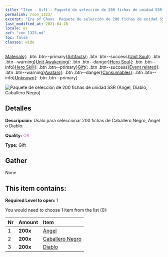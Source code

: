 ```yaml
---
title: "Item - Gift - Paquete de selección de 200 fichas de unidad SSR (Ángel, Diablo, Caballero Negro)"
permalink: /con_1323/
excerpt: "Era of Chaos  Paquete de selección de 200 fichas de unidad SSR (Ángel, Diablo, Caballero Negro)"
last_modified_at: 2021-04-28
locale: es
ref: "con_1323.md"
toc: false
classes: wide
---
```

 [Materials](/ItemsES/){: .btn .btn--primary}[Artifacts](/ItemsES/Artifacts/){: .btn .btn--success}[Unit Soul](/ItemsES/UnitSoul/){: .btn .btn--warning}[Unit Awakening](/ItemsES/UnitAwakening/){: .btn .btn--danger}[Hero Soul](/ItemsES/HeroSoul/){: .btn .btn--info}[Hero Skill](/ItemsES/HeroSkill/){: .btn .btn--primary}[Gift](/ItemsES/Gift/){: .btn .btn--success}[Event related](/ItemsES/Events/){: .btn .btn--warning}[Avatars](/ItemsES/Avatars/){: .btn .btn--danger}[Consumables](/ItemsES/Consumables/){: .btn .btn--info}[Unknown](/ItemsES/Unknown/){: .btn .btn--primary}

 ![Paquete de selección de 200 fichas de unidad SSR (Ángel, Diablo, Caballero Negro)](/images/t/i_907374.png)

## Detalles
 **Descripción:** Úsalo para seleccionar 200 fichas de Caballero Negro, Ángel o Diablo.

 **Quality:** <span style="color: #DA70D6">OK</span>

 **Type:** Gift

## Gather

  None

## This item contains:

 **Required Level to open:** 1

 You would need to choose 1 item from the list (0):

  | Nr | Amount |     Item    |
  |:---|:-------|:------------|
  | 1 |  **200x** | [Ángel](/ItemsES/unt_196/) |  | 
  | 2 |  **200x** | [Caballero Negro](/ItemsES/unt_213/) |  | 
  | 3 |  **200x** | [Diablo](/ItemsES/unt_232/) |  | 
